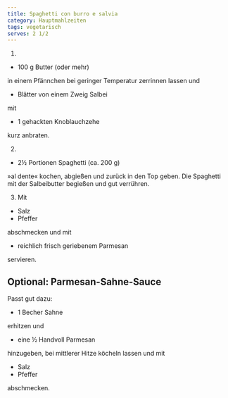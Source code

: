 ```yaml
---
title: Spaghetti con burro e salvia
category: Hauptmahlzeiten
tags: vegetarisch
serves: 2 1/2
---
```


1.

- 100 g Butter (oder mehr)

in einem Pfännchen bei geringer Temperatur zerrinnen lassen und

- Blätter von einem Zweig Salbei

mit

- 1 gehackten Knoblauchzehe

kurz anbraten.

2.

- 2½ Portionen Spaghetti (ca. 200 g)

»al dente« kochen, abgießen und zurück in den Top geben. Die
Spaghetti mit der Salbeibutter begießen und gut verrühren.

3.  Mit

- Salz
- Pfeffer

abschmecken und mit

- reichlich frisch geriebenem Parmesan

servieren.

## Optional: Parmesan-Sahne-Sauce

Passt gut dazu:

- 1 Becher Sahne

erhitzen und

- eine ½ Handvoll Parmesan

hinzugeben, bei mittlerer Hitze köcheln lassen und mit

- Salz
- Pfeffer

abschmecken.
